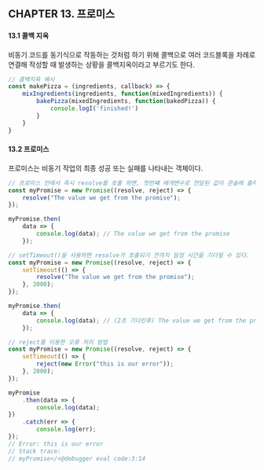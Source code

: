 ## CHAPTER 13. 프로미스

#### 13.1 콜백 지옥

비동기 코드를 동기식으로 작동하는 것처럼 하기 위해 콜백으로 여러 코드블록을 차례로 연결해 작성할 때 발생하는 상황을 콜백지옥이라고 부르기도 한다.

```javascript
// 콜백지옥 예시
const makePizza = (ingredients, callback) => {
    mixIngredients(ingredients, function(mixedIngredients)) {
    	bakePizza(mixedIngredients, function(bakedPizza)) {
        	console.logI('finished!')
    	}
    }
}
```



#### 13.2 프로미스

프로미스는 비동기 작업의 최종 성공 또는 실패를 나타내는 객체이다.

```javascript
// 프로미스 안에서 즉시 resolve를 호출 하면, 첫번쨰 매개변수로 전달된 값이 콘솔에 출력됨
const myPromise = new Promise((resolve, reject) => {
    resolve("The value we get from the promise");
});

myPromise.then(
	data => {
        console.log(data); // The value we get from the promise
    });

// setTimeout()을 사용하면 resolve가 호출되기 전까지 일정 시간을 기다릴 수 있다.
const myPromise = new Promise((resolve, reject) => {
    setTimeout(() => {
        resolve("The value we get from the promise");
    }, 2000);
});

myPromise.then(
	data => {
        console.log(data); // (2초 기다린후) The value we get from the promise
    });

// reject를 이용한 오류 처리 방법
const myPromise = new Promise((resolve, reject) => {
    setTimeout(() => {
        reject(new Error("this is our error"));
    }, 2000);
});

myPromise
	.then(data => {
    	console.log(data);
})
	.catch(err => {
    	console.log(err);
});
// Error: this is our error
// Stack trace:
// myPromise</<@debugger eval code:3:14
```

